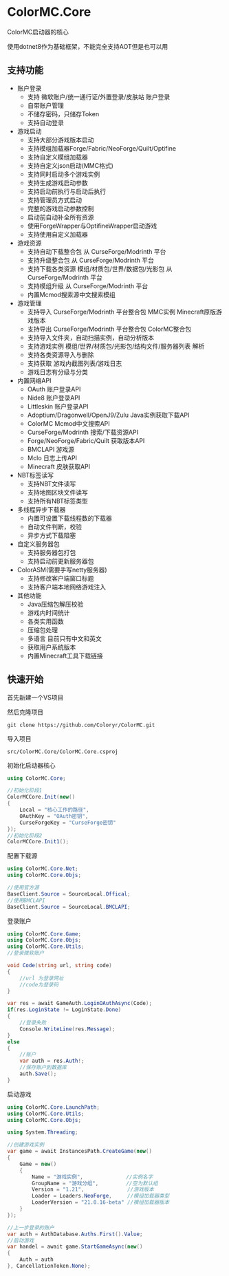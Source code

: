 # ColorMC.Core

ColorMC启动器的核心 

使用dotnet8作为基础框架，不能完全支持AOT但是也可以用

## 支持功能

- 账户登录  
  - 支持 微软账户/统一通行证/外置登录/皮肤站 账户登录  
  - 自带账户管理
  - 不储存密码，只储存Token
  - 支持自动登录
- 游戏启动
  - 支持大部分游戏版本启动  
  - 支持模组加载器Forge/Fabric/NeoForge/Quilt/Optifine
  - 支持自定义模组加载器
  - 支持自定义json启动(MMC格式)
  - 支持同时启动多个游戏实例
  - 支持生成游戏启动参数
  - 支持启动前执行与启动后执行
  - 支持管理员方式启动
  - 完整的游戏启动参数控制
  - 启动前自动补全所有资源
  - 使用ForgeWrapper与OptifineWrapper启动游戏
  - 支持使用自定义加载器
- 游戏资源
  - 支持自动下载整合包 从 CurseForge/Modrinth 平台
  - 支持升级整合包 从 CurseForge/Modrinth 平台
  - 支持下载各类资源 模组/材质包/世界/数据包/光影包 从 CurseForge/Modrinth 平台
  - 支持模组升级 从 CurseForge/Modrinth 平台
  - 内置Mcmod搜索源中文搜索模组
- 游戏管理
  - 支持导入 CurseForge/Modrinth 平台整合包 MMC实例 Minecraft原版游戏版本
  - 支持导出 CurseForge/Modrinth 平台整合包 ColorMC整合包
  - 支持导入文件夹，自动扫描实例，自动分析版本
  - 支持游戏实例 模组/世界/材质包/光影包/结构文件/服务器列表 解析
  - 支持各类资源导入与删除
  - 支持获取 游戏内截图列表/游戏日志
  - 游戏日志有分级与分类
- 内置网络API
  - OAuth 账户登录API
  - Nide8 账户登录API
  - Littleskin 账户登录API
  - Adoptium/Dragonwell/OpenJ9/Zulu Java实例获取下载API
  - ColorMC Mcmod中文搜索API
  - CurseForge/Modrinth 搜索/下载资源API
  - Forge/NeoForge/Fabric/Quilt 获取版本API
  - BMCLAPI 游戏源
  - Mclo 日志上传API
  - Minecraft 皮肤获取API
- NBT标签读写
  - 支持NBT文件读写
  - 支持地图区块文件读写
  - 支持所有NBT标签类型
- 多线程异步下载器
  - 内置可设置下载线程数的下载器
  - 自动文件判断，校验
  - 异步方式下载阻塞
- 自定义服务器包
  - 支持服务器包打包
  - 支持启动前更新服务器包
- ColorASM(需要手写netty服务器)
  - 支持修改客户端窗口标题
  - 支持客户端本地网络游戏注入
- 其他功能
  - Java压缩包解压校验
  - 游戏内时间统计
  - 各类实用函数
  - 压缩包处理
  - 多语言 目前只有中文和英文
  - 获取用户系统版本
  - 内置Minecraft工具下载链接

## 快速开始

首先新建一个VS项目

然后克隆项目
```
git clone https://github.com/Coloryr/ColorMC.git
```

导入项目
```
src/ColorMC.Core/ColorMC.Core.csproj
```

初始化启动器核心
```c#
using ColorMC.Core;

//初始化阶段1
ColorMCCore.Init(new()
{
    Local = "核心工作的路径",
    OAuthKey = "OAuth密钥",
    CurseForgeKey = "CurseForge密钥"
});
//初始化阶段2
ColorMCCore.Init1();
```

配置下载源
```c#
using ColorMC.Core.Net;
using ColorMC.Core.Objs;

//使用官方源
BaseClient.Source = SourceLocal.Offical;
//使用BMCLAPI
BaseClient.Source = SourceLocal.BMCLAPI;
```

登录账户
```c#
using ColorMC.Core.Game;
using ColorMC.Core.Objs;
using ColorMC.Core.Utils;
//登录微软账户

void Code(string url, string code)
{
    //url 为登录网址
    //code为登录码
}

var res = await GameAuth.LoginOAuthAsync(Code);
if(res.LoginState != LoginState.Done)
{
    //登录失败
    Console.WriteLine(res.Message);
}
else
{
    //账户
    var auth = res.Auth!;
    //保存账户到数据库
    auth.Save();
}
```

启动游戏
```c#
using ColorMC.Core.LaunchPath;
using ColorMC.Core.Utils;
using ColorMC.Core.Objs;

using System.Threading;

//创建游戏实例
var game = await InstancesPath.CreateGame(new()
{
    Game = new()
    {
        Name = "游戏实例",              //实例名字
        GroupName = "游戏分组",         //空为默认组
        Version = "1.21",              //游戏版本
        Loader = Loaders.NeoForge,     //模组加载器类型
        LoaderVersion = "21.0.16-beta" //模组加载器版本
    }
});

//上一步登录的账户
var auth = AuthDatabase.Auths.First().Value;
//启动游戏
var handel = await game.StartGameAsync(new()
{
    Auth = auth
}, CancellationToken.None);
```